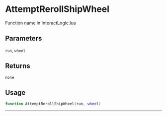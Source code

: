 # AttemptRerollShipWheel
Function name in InteractLogic.lua
## Parameters
`run`, `wheel`
## Returns
`none`
## Usage
```lua
function AttemptRerollShipWheel(run, wheel)
```
---
